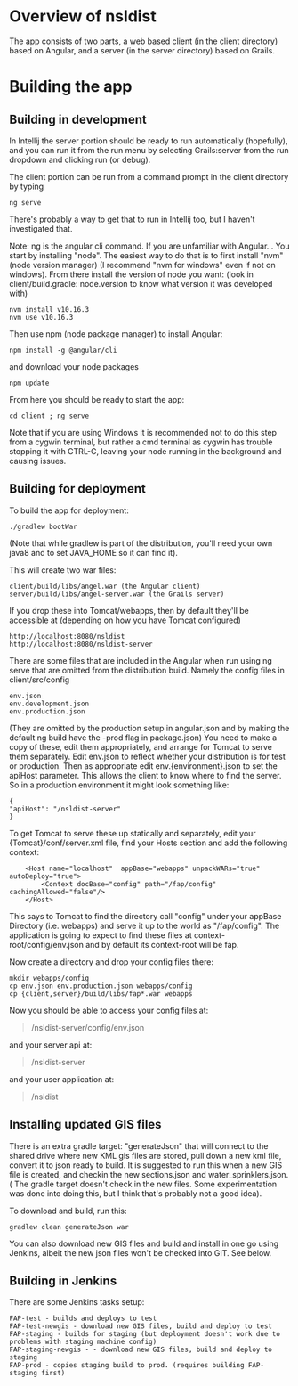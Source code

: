 
# Overview of nsldist

The app consists of two parts, a web based client (in the client directory) 
based on Angular, and a server (in the server directory) based on Grails.

# Building the app

## Building in development

In Intellij the server portion should be ready to run automatically (hopefully),
and you can run it from the run menu by selecting Grails:server from the
run dropdown and clicking run (or debug).

The client portion can be run from a command prompt in the client directory 
by typing
```
ng serve
```

There's probably a way to get that to run in Intellij too, but I haven't
investigated that.

Note: ng is the angular cli command. If you are unfamiliar with Angular... 
You start by installing "node". The easiest way to do that is to first
install "nvm" (node version manager) (I recommend "nvm for windows" even 
if not on windows). From there install the version of node
you want:  (look in client/build.gradle: node.version to know what version
it was developed with)
```
nvm install v10.16.3
nvm use v10.16.3
```
Then use npm (node package manager) to install Angular:
```
npm install -g @angular/cli
```
and download your node packages
```
npm update
```
From here you should be ready to start the app:
```
cd client ; ng serve
```

Note that if you are using Windows it is recommended not to do this step
from a cygwin terminal, but rather a cmd terminal as cygwin has trouble
stopping it with CTRL-C, leaving your node running in the background
and causing issues.

## Building for deployment

To build the app for deployment:
```
./gradlew bootWar
```
(Note that while gradlew is part of the distribution, you'll need your
own java8 and to set JAVA_HOME so it can find it).

This will create two war files:
```
client/build/libs/angel.war (the Angular client)
server/build/libs/angel-server.war (the Grails server)
```
If you drop these into Tomcat/webapps, then by default they'll be accessible at
(depending on how you have Tomcat configured)
```
http://localhost:8080/nsldist
http://localhost:8080/nsldist-server
```
There are some files that are included in the Angular when run using ng serve
that are omitted from the distribution build. Namely the config
files in client/src/config
```
env.json
env.development.json
env.production.json
```
(They are omitted by the production setup in angular.json and by
making the default ng build have the -prod flag in package.json)
You need to make a copy of these, edit them appropriately, and arrange
for Tomcat to serve them separately. Edit env.json to reflect whether your 
distribution is for test or production. Then as appropriate edit
env.{environment}.json to set the apiHost parameter. This allows the client
to know where to find the server. So in a production environment it might
look something like:
```
{ 
"apiHost": "/nsldist-server"
}
```
To get Tomcat to serve these up statically and separately, edit your 
{Tomcat}/conf/server.xml file, find your Hosts section and add the following
context:
```
    <Host name="localhost"  appBase="webapps" unpackWARs="true" autoDeploy="true">
        <Context docBase="config" path="/fap/config" cachingAllowed="false"/>
    </Host>
```
This says to Tomcat to find the directory call "config" under your appBase
Directory (i.e. webapps) and serve it up to the world as "/fap/config". 
The application is going to expect to find these files at context-root/config/env.json
and by default its context-root will be fap.

Now create a directory and drop your config files there:
```
mkdir webapps/config
cp env.json env.production.json webapps/config
cp {client,server}/build/libs/fap*.war webapps
```
Now you should be able to access your config files at:
>/nsldist-server/config/env.json

and your server api at:
> /nsldist-server

and your user application at:
> /nsldist

## Installing updated GIS files

There is an extra gradle target: "generateJson" that will connect to the shared drive 
where new KML gis files are stored, pull down a new kml file, convert it to json ready
to build. It is suggested to run this when a new GIS file is created, and checkin the
new sections.json and water_sprinklers.json. ( The gradle target doesn't check in the 
new files. Some experimentation was done into doing this, but I think that's probably
not a good idea).

To download and build, run this:
```
gradlew clean generateJson war
```

You can also download new GIS files and build and install in one go using Jenkins,
albeit the new json files won't be checked into GIT. See below. 

## Building in Jenkins

There are some Jenkins tasks setup:
```
FAP-test - builds and deploys to test
FAP-test-newgis - download new GIS files, build and deploy to test
FAP-staging - builds for staging (but deployment doesn't work due to problems with staging machine config)
FAP-staging-newgis - - download new GIS files, build and deploy to staging
FAP-prod - copies staging build to prod. (requires building FAP-staging first)
```
